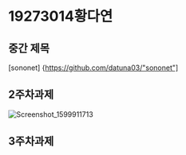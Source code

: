 # 19273014황다연
## 중간 제목
[sononet] {https://github.com/datuna03/"sononet"]
## 2주차과제
![Screenshot_1599911713](https://user-images.githubusercontent.com/71014051/94362869-2c003580-00f9-11eb-8e1e-38bc7f4a288a.png)

## 3주차과제
